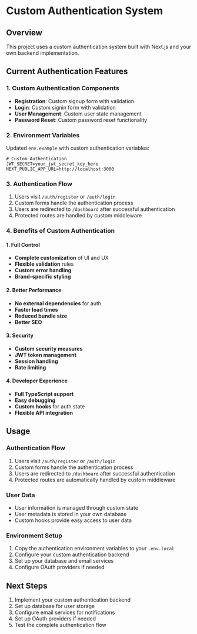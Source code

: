 # Custom Authentication System

## Overview
This project uses a custom authentication system built with Next.js and your own backend implementation.

## Current Authentication Features

### 1. Custom Authentication Components
- **Registration**: Custom signup form with validation
- **Login**: Custom signin form with validation  
- **User Management**: Custom user state management
- **Password Reset**: Custom password reset functionality

### 2. Environment Variables
Updated `env.example` with custom authentication variables:
```
# Custom Authentication
JWT_SECRET=your_jwt_secret_key_here
NEXT_PUBLIC_APP_URL=http://localhost:3000
```

### 3. Authentication Flow
1. Users visit `/auth/register` or `/auth/login`
2. Custom forms handle the authentication process
3. Users are redirected to `/dashboard` after successful authentication
4. Protected routes are handled by custom middleware

### 4. Benefits of Custom Authentication

#### 1. Full Control
- **Complete customization** of UI and UX
- **Flexible validation** rules
- **Custom error handling**
- **Brand-specific styling**

#### 2. Better Performance
- **No external dependencies** for auth
- **Faster load times**
- **Reduced bundle size**
- **Better SEO**

#### 3. Security
- **Custom security measures**
- **JWT token management**
- **Session handling**
- **Rate limiting**

#### 4. Developer Experience
- **Full TypeScript support**
- **Easy debugging**
- **Custom hooks** for auth state
- **Flexible API integration**

## Usage

### Authentication Flow
1. Users visit `/auth/register` or `/auth/login`
2. Custom forms handle the authentication process
3. Users are redirected to `/dashboard` after successful authentication
4. Protected routes are automatically handled by custom middleware

### User Data
- User information is managed through custom state
- User metadata is stored in your own database
- Custom hooks provide easy access to user data

### Environment Setup
1. Copy the authentication environment variables to your `.env.local`
2. Configure your custom authentication backend
3. Set up your database and email services
4. Configure OAuth providers if needed

## Next Steps
1. Implement your custom authentication backend
2. Set up database for user storage
3. Configure email services for notifications
4. Set up OAuth providers if needed
5. Test the complete authentication flow 